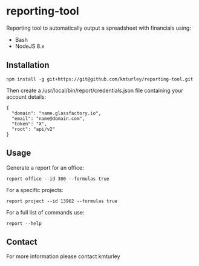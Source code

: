 # reporting-tool

Reporting tool to automatically output a spreadsheet with financials using:

* Bash
* NodeJS 8.x


## Installation

    npm install -g git+https://git@github.com/kmturley/reporting-tool.git

Then create a /usr/local/bin/report/credentials.json file containing your account details:

    {
      "domain": "name.glassfactory.io",
      "email": "name@domain.com",
      "token": "X",
      "root": "api/v2"
    }


## Usage

Generate a report for an office:

    report office --id 300 --formulas true

For a specific projects:

    report project --id 13962 --formulas true

For a full list of commands use:

    report --help


## Contact

For more information please contact kmturley
